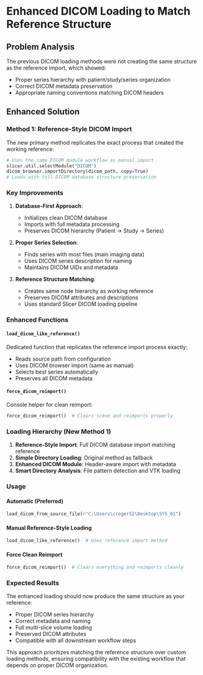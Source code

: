 # Enhanced DICOM Loading to Match Reference Structure

## Problem Analysis
The previous DICOM loading methods were not creating the same structure as the reference import, which showed:
- Proper series hierarchy with patient/study/series organization
- Correct DICOM metadata preservation
- Appropriate naming conventions matching DICOM headers

## Enhanced Solution

### Method 1: Reference-Style DICOM Import
The new primary method replicates the exact process that created the working reference:

```python
# Uses the same DICOM module workflow as manual import
slicer.util.selectModule("DICOM")
dicom_browser.importDirectory(dicom_path, copy=True)
# Loads with full DICOM database structure preservation
```

### Key Improvements

1. **Database-First Approach**: 
   - Initializes clean DICOM database
   - Imports with full metadata processing
   - Preserves DICOM hierarchy (Patient → Study → Series)

2. **Proper Series Selection**:
   - Finds series with most files (main imaging data)
   - Uses DICOM series description for naming
   - Maintains DICOM UIDs and metadata

3. **Reference Structure Matching**:
   - Creates same node hierarchy as working reference
   - Preserves DICOM attributes and descriptions
   - Uses standard Slicer DICOM loading pipeline

### Enhanced Functions

#### `load_dicom_like_reference()`
Dedicated function that replicates the reference import process exactly:
- Reads source path from configuration
- Uses DICOM browser import (same as manual)
- Selects best series automatically
- Preserves all DICOM metadata

#### `force_dicom_reimport()`
Console helper for clean reimport:
```python
force_dicom_reimport()  # Clears scene and reimports properly
```

### Loading Hierarchy (New Method 1)
1. **Reference-Style Import**: Full DICOM database import matching reference
2. **Simple Directory Loading**: Original method as fallback
3. **Enhanced DICOM Module**: Header-aware import with metadata
4. **Smart Directory Analysis**: File pattern detection and VTK loading

### Usage

#### Automatic (Preferred)
```python
load_dicom_from_source_file(r"C:\Users\croger52\Desktop\SYS_01")
```

#### Manual Reference-Style Loading
```python
load_dicom_like_reference()  # Uses reference import method
```

#### Force Clean Reimport
```python
force_dicom_reimport()  # Clears everything and reimports cleanly
```

### Expected Results
The enhanced loading should now produce the same structure as your reference:
- Proper DICOM series hierarchy
- Correct metadata and naming
- Full multi-slice volume loading
- Preserved DICOM attributes
- Compatible with all downstream workflow steps

This approach prioritizes matching the reference structure over custom loading methods, ensuring compatibility with the existing workflow that depends on proper DICOM organization.